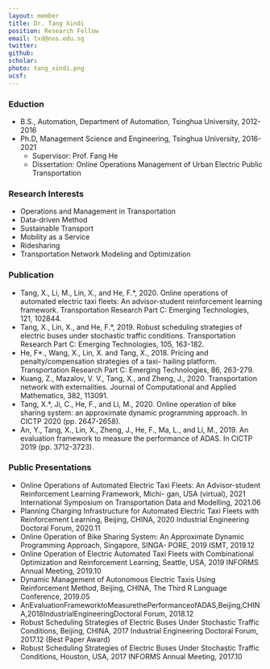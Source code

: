 ```yaml
---
layout: member
title: Dr. Tang Xindi 
position: Research Fellow
email: txd@nus.edu.sg
twitter:
github:
scholar: 
photo: tang_xindi.png
ucsf: 
---
```


### Eduction
* B.S., Automation, Department of Automation, Tsinghua University, 2012-2016
* Ph.D, Management Science and Engineering, Tsinghua University, 2016-2021 
    - Supervisor: Prof. Fang He
    - Dissertation: Online Operations Management of Urban Electric Public Transportation


### Research Interests
* Operations and Management in Transportation
* Data-driven Method
* Sustainable Transport
* Mobility as a Service
* Ridesharing
* Transportation Network Modeling and Optimization

### Publication
* Tang, X., Li, M., Lin, X., and He, F.*, 2020. Online operations of automated electric taxi fleets: An advisor-student reinforcement learning framework. Transportation Research Part C: Emerging Technologies, 121, 102844.
* Tang, X., Lin, X., and He, F.*, 2019. Robust scheduling strategies of electric buses under stochastic traffic conditions. Transportation Research Part C: Emerging Technologies, 105, 163-182.
* He, F*., Wang, X., Lin, X. and Tang, X., 2018\. Pricing and penalty/compensation strategies of a taxi- hailing platform. Transportation Research Part C: Emerging Technologies, 86, 263-279.
* Kuang, Z., Mazalov, V. V., Tang, X., and Zheng, J., 2020. Transportation network with externalities. Journal of Computational and Applied Mathematics, 382, 113091.
* Tang, X.*, Ji, C., He, F., and Li, M., 2020. Online operation of bike sharing system: an approximate dynamic programming approach. In CICTP 2020 (pp. 2647-2658).
* An, Y., Tang, X., Lin, X., Zheng, J., He, F., Ma, L., and Li, M., 2019. An evaluation framework to measure the performance of ADAS. In CICTP 2019 (pp. 3712-3723).

### Public Presentations
* Online Operations of Automated Electric Taxi Fleets: An Advisor-student Reinforcement Learning Framework, Michi- gan, USA (virtual), 2021 International Symposium on Transportation Data and Modelling, 2021.06
* Planning Charging Infrastructure for Automated Electric Taxi Fleets with Reinforcement Learning, Beijing, CHINA, 2020 Industrial Engineering Doctoral Forum, 2020.11
* Online Operation of Bike Sharing System: An Approximate Dynamic Programming Approach, Singapore, SINGA- PORE, 2019 ISMT, 2019.12
* Online Operation of Electric Automated Taxi Fleets with Combinational Optimization and Reinforcement Learning, Seattle, USA, 2019 INFORMS Annual Meeting, 2019.10
* Dynamic Management of Autonomous Electric Taxis Using Reinforcement Method, Beijing, CHINA, The Third R Language Conference, 2019.05
* AnEvaluationFrameworktoMeasurethePerformanceofADAS,Beijing,CHINA,2018IndustrialEngineeringDoctoral Forum, 2018.12
* Robust Scheduling Strategies of Electric Buses Under Stochastic Traffic Conditions, Beijing, CHINA, 2017 Industrial Engineering Doctoral Forum, 2017.12 (Best Paper Award)
* Robust Scheduling Strategies of Electric Buses Under Stochastic Traffic Conditions, Houston, USA, 2017 INFORMS Annual Meeting, 2017.10
